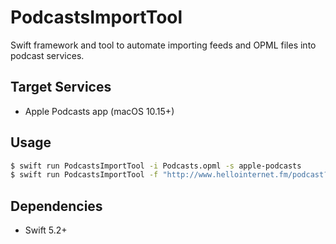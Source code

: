 # PodcastsImportTool

Swift framework and tool to automate importing feeds and OPML files into podcast services.


## Target Services

- Apple Podcasts app (macOS 10.15+)

## Usage

```bash
$ swift run PodcastsImportTool -i Podcasts.opml -s apple-podcasts
$ swift run PodcastsImportTool -f "http://www.hellointernet.fm/podcast?format=rss" -s apple-podcasts
```

## Dependencies

- Swift 5.2+
